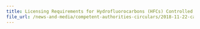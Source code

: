 ```yaml
---
title: Licensing Requirements for Hydrofluorocarbons (HFCs) Controlled Under The Environmental Protection and Management Act 
file_url: /news-and-media/competent-authorities-circulars/2018-11-22-ca.pdf
---
```

